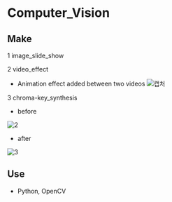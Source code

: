 # Computer_Vision
## Make 
1 image_slide_show

2 video_effect 
- Animation effect added between two videos
![캡처](https://user-images.githubusercontent.com/53526987/94358605-49bfa180-00dd-11eb-81cd-e4a0cfb372f0.PNG)

3 chroma-key_synthesis
- before

![2](https://user-images.githubusercontent.com/53526987/94358621-5e039e80-00dd-11eb-8d52-d72f5ca35a39.PNG)

- after

![3](https://user-images.githubusercontent.com/53526987/94358624-60fe8f00-00dd-11eb-85c1-c9474aa7ec84.PNG)



## Use 
- Python, OpenCV

